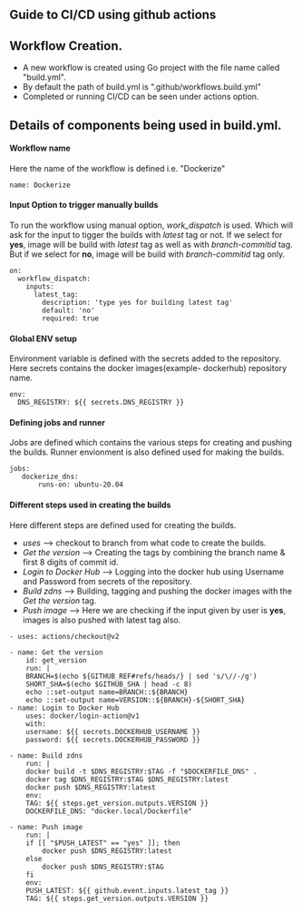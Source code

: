 

## Guide to CI/CD using github actions
  <!-- Details of CI/CD setup using github -->
## Workflow Creation.
 - A new workflow is created using Go project with the file name called "build.yml".
 - By default the path of build.yml is ".github/workflows.build.yml"
 - Completed or running CI/CD can be seen under actions option.


## Details of components being used in build.yml.
#### Workflow name
Here the name of the workflow is defined i.e. "Dockerize"
```
name: Dockerize
```

#### Input Option to trigger manually builds
To run the workflow using manual option, *work_dispatch* is used. Which will ask for the input to tigger the builds with *latest* tag or not. If we select for **yes**, image will be build with *latest* tag as well as with *branch-commitid* tag. But if we select for **no**, image will be build with *branch-commitid* tag only.

```
on:
  workflow_dispatch:
    inputs:
      latest_tag:
        description: 'type yes for building latest tag'
        default: 'no'
        required: true
```

#### Global ENV setup
Environment variable is defined with the secrets added to the repository. Here secrets contains the docker images(example- dockerhub) repository name.
```
env:
  DNS_REGISTRY: ${{ secrets.DNS_REGISTRY }}
```

#### Defining jobs and runner
Jobs are defined which contains the various steps for creating and pushing the builds. Runner envionment is also defined used for making the builds.
```
jobs:
   dockerize_dns:
       runs-on: ubuntu-20.04
```

#### Different steps used in creating the builds
Here different steps are defined used for creating the builds.
 - *uses* --> checkout to branch from what code to create the builds.
 - *Get the version* --> Creating the tags by combining the branch name & first 8 digits of commit id.
 - *Login to Docker Hub* --> Logging into the docker hub using Username and Password from secrets of the repository.
 - *Build zdns* --> Building, tagging and pushing the docker images with the *Get the version* tag.
 - *Push image* --> Here we are checking if the input given by user is **yes**, images is also pushed with latest tag also.
```
- uses: actions/checkout@v2

- name: Get the version
    id: get_version
    run: |
    BRANCH=$(echo ${GITHUB_REF#refs/heads/} | sed 's/\//-/g')
    SHORT_SHA=$(echo $GITHUB_SHA | head -c 8)
    echo ::set-output name=BRANCH::${BRANCH}
    echo ::set-output name=VERSION::${BRANCH}-${SHORT_SHA}    
- name: Login to Docker Hub
    uses: docker/login-action@v1
    with:
    username: ${{ secrets.DOCKERHUB_USERNAME }}
    password: ${{ secrets.DOCKERHUB_PASSWORD }}

- name: Build zdns
    run: |
    docker build -t $DNS_REGISTRY:$TAG -f "$DOCKERFILE_DNS" .
    docker tag $DNS_REGISTRY:$TAG $DNS_REGISTRY:latest
    docker push $DNS_REGISTRY:latest
    env:
    TAG: ${{ steps.get_version.outputs.VERSION }}
    DOCKERFILE_DNS: "docker.local/Dockerfile"

- name: Push image 
    run: |
    if [[ "$PUSH_LATEST" == "yes" ]]; then
        docker push $DNS_REGISTRY:latest
    else
        docker push $DNS_REGISTRY:$TAG
    fi
    env:
    PUSH_LATEST: ${{ github.event.inputs.latest_tag }}
    TAG: ${{ steps.get_version.outputs.VERSION }}
```

